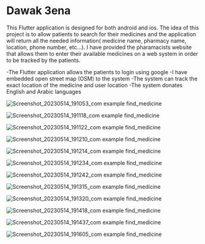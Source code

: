 # Dawak 3ena
This Flutter application is designed for both android and ios. The idea of this project is to allow patients to search for their medicines and the application will return all the needed information( medicine name, pharmacy name, location, phone number, etc...). I have provided the pharamacists website that allows them to enter their available medicines on a web system in order to be tracked by the patients.

-The Flutter application allows the patients to login using google
-I have embedded open street map (OSM) to the system
-The system can track the exact location of the medicine and user location
-The system donates English and Arabic languages

![Screenshot_20230514_191053_com example find_medicine](https://github.com/Hussien-Haidar/Dawak-3ena/assets/125471428/15c6a39e-7722-48d0-9917-44a547617760)

![Screenshot_20230514_191118_com example find_medicine](https://github.com/Hussien-Haidar/Dawak-3ena/assets/125471428/2e697503-90f4-436d-a6b9-b7aa558b8d72)

![Screenshot_20230514_191122_com example find_medicine](https://github.com/Hussien-Haidar/Dawak-3ena/assets/125471428/e08c7395-6cc2-45f7-a45c-0f13f137ec5c)

![Screenshot_20230514_191210_com example find_medicine](https://github.com/Hussien-Haidar/Dawak-3ena/assets/125471428/ae02fdd1-0736-48fb-9655-b31b3437effa)

![Screenshot_20230514_191214_com example find_medicine](https://github.com/Hussien-Haidar/Dawak-3ena/assets/125471428/dda7a3f4-1d5c-497b-8647-cad580feb26e)

![Screenshot_20230514_191234_com example find_medicine](https://github.com/Hussien-Haidar/Dawak-3ena/assets/125471428/842e4d38-e92b-4c41-ba13-b6ed32ee4660)

![Screenshot_20230514_191242_com example find_medicine](https://github.com/Hussien-Haidar/Dawak-3ena/assets/125471428/d30590b7-5d39-4c83-9624-b94e4b2d84c1)

![Screenshot_20230514_191315_com example find_medicine](https://github.com/Hussien-Haidar/Dawak-3ena/assets/125471428/9b876a2f-22fb-4bb0-bfa6-deaddb3d0827)

![Screenshot_20230514_191320_com example find_medicine](https://github.com/Hussien-Haidar/Dawak-3ena/assets/125471428/00fcdc0e-c0ed-4651-a2b1-c9eb8564dd82)

![Screenshot_20230514_191418_com example find_medicine](https://github.com/Hussien-Haidar/Dawak-3ena/assets/125471428/178d702c-c915-4259-8f14-c428bd37815a)

![Screenshot_20230514_191437_com example find_medicine](https://github.com/Hussien-Haidar/Dawak-3ena/assets/125471428/c2d43d82-64d3-4119-a16a-3a562c1d6e70)

![Screenshot_20230514_191605_com example find_medicine](https://github.com/Hussien-Haidar/Dawak-3ena/assets/125471428/f126b66f-d447-43df-b165-7f7cbd13f99d)
